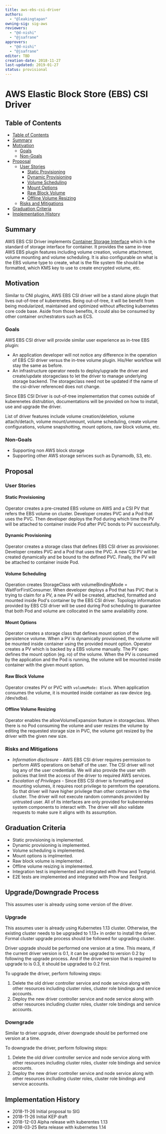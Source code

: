 ```yaml
---
title: aws-ebs-csi-driver
authors:
  - "@leakingtapan"
owning-sig: sig-aws
reviewers:
  - "@d-nishi"
  - "@jsafrane"
approvers:
  - "@d-nishi"
  - "@jsafrane"
editor: TBD
creation-date: 2018-11-27
last-updated: 2019-01-27
status: provisional
---
```


# AWS Elastic Block Store (EBS) CSI Driver

## Table of Contents

<!-- toc -->

* [Table of Contents](#table-of-contents)
* [Summary](#summary)
* [Motivation](#motivation)
    * [Goals](#goals)
    * [Non-Goals](#non-goals)
* [Proposal](#proposal)
    * [User Stories](#user-stories)
        * [Static Provisioning](#static-provisioning)
        * [Dynamic Provisioning](#dynamic-provisioning)
        * [Volume Scheduling](#volume-scheduling)
        * [Mount Options](#mount-options)
        * [Raw Block Volume](#raw-block-volume)
        * [Offline Volume Resizing](#offline-volume-resizing)
    * [Risks and Mitigations](#risks-and-mitigations)
* [Graduation Criteria](#graduation-criteria)
* [Implementation History](#implementation-history)

<!-- /toc -->

## Summary
AWS EBS CSI Driver implements [Container Storage Interface](https://github.com/container-storage-interface/spec/tree/master) which is the standard of storage interface for container. It provides the same in-tree AWS EBS plugin features including volume creation, volume attachment, volume mounting and volume scheduling. It is also configurable on what is the EBS volume type to create, what is the file system file should be formatted, which KMS key to use to create encrypted volume, etc.

## Motivation
Similar to CNI plugins, AWS EBS CSI driver will be a stand alone plugin that lives out-of-tree of kuberenetes. Being out-of-tree, it will be benefit from being modularized, maintained and optimized without affecting kubernetes core code base. Aside from those benefits, it could also be consumed by other container orchestrators such as ECS.

### Goals
AWS EBS CSI driver will provide similar user experience as in-tree EBS plugin:
* An application developer will not notice any difference in the operation of EBS CSI driver versus the in-tree volume plugin. His/Her workflow will stay the same as before.
* An infrastructure operator needs to deploy/upgrade the driver and create/update storageclass to let the driver to manage underlying storage backend. The storageclass need not be updated if the name of the csi-driver referenced does not change.

Since EBS CSI Driver is out-of-tree implementation that comes outside of kuberenetes distrubtion, documentations will be provided on how to install, use and upgrade the driver.

List of driver features include volume creation/deletion, volume attach/detach, volume mount/unmount, volume scheduling, create volume configurations, volume snapshotting, mount options, raw block volume, etc.

### Non-Goals
* Supporting non AWS block storage
* Supporting other AWS storage serivces such as Dynamodb, S3, etc.

## Proposal

### User Stories

#### Static Provisioning
Operator creates a pre-created EBS volume on AWS and a CSI PV that refers the EBS volume on cluster. Developer creates PVC and a Pod that uses the PVC. Then developer deploys the Pod during which time the PV will be attached to container inside Pod after PVC bonds to PV successfully.

#### Dynamic Provisioning
Operator creates a storage class that defines EBS CSI driver as provisioner. Developer creates PVC and a Pod that uses the PVC. A new CSI PV will be created dynamically and be bound to the defined PVC. Finally, the PV will be attached to container inside Pod.

#### Volume Scheduling
Operation creates StorageClass with  volumeBindingMode = WaitForFirstConsumer. When developer deploys a Pod that has PVC that is trying to claim for a PV, a new PV will be created, attached, formatted and mounted inside Pod&#39;s container by the EBS CSI driver. Topology information provided by EBS CSI driver will be used during Pod scheduling to guarantee that both Pod and volume are collocated in the same availability zone.

#### Mount Options
Operator creates a storage class that defines mount option of the persistence volume. When a PV is dynamically provisioned, the volume will be mounted inside container using the provided mount option.
Operator creates a PV which is backed by a EBS volume manually. The PV spec defines the mount option (eg. ro) of the volume. When the PV is consumed by the application and the Pod is running, the volume will be mounted inside container with the given mount option.

#### Raw Block Volume
Operator creates PV or PVC with `volumeMode: Block`. When application consumes the volume, it is mounted inside container as raw device (eg. /dev/sdba).

#### Offline Volume Resizing
Operator enables the allowVolumeExpansion feature in storageclass. When there is no Pod consuming the volume and user resizes the volume by editing the requested storage size in PVC, the volume got resized by the driver with the given new size.

### Risks and Mitigations
* *Information disclosure* - AWS EBS CSI driver requires permission to perform AWS operations on behalf of the user. The CSI driver will not log any of the user credentials. We will also provide the user with policies that limit the access of the driver to required AWS services.
* *Escalation of Privileges* - Since EBS CSI driver is formatting and mounting volumes, it requires root privilege to permform the operations. So that driver will have higher privilege than other containers in the cluster. The driver will not execute random commands provided by untrusted user. All of its interfaces are only provided for kuberenetes system components to interact with. The driver will also validate requests to make sure it aligns with its assumption.

## Graduation Criteria
* Static provisioning is implemented.
* Dynamic provisioning is implemented.
* Volume scheduling is implemented.
* Mount options is implmented.
* Raw block volume is implemented .
* Offline volume resizing is implemented.
* Integration test is implemented and integrated with Prow and Testgrid.
* E2E tests are implemented and integrated with Prow and Testgrid.

## Upgrade/Downgrade Process
This assumes user is already using some version of the driver.

### Upgrade
This assumes user is already using Kubernetes 1.13 cluster. Otherwise, the existing cluster needs to be upgraded to 1.13+ in order to install the driver. Formal cluster upgrade process should be followed for upgrading cluster.

Driver upgrade should be performed one version at a time. This means, if the current driver version is 0.1, it can be upgraded to version 0.2 by following the upgrade process. And if the driver version that is required to upgrade to is 0.3, it should be upgraded to 0.2 first.

To upgrade the driver, perform following steps:
1. Delete the old driver controller service and node service along with other resources including cluster roles, cluster role bindings and service accounts.
1. Deploy the new driver controller service and node service along with other resources including cluster roles, cluster role bindings and service accounts.

### Downgrade
Similar to driver upgrade, driver downgrade should be performed one version at a time.

To downgrade the driver, perform following steps:
1. Delete the old driver controller service and node service along with other resources including cluster roles, cluster role bindings and service accounts.
1. Deploy the new driver controller service and node service along with other resources inclluding cluster roles, cluster role bindings and service accounts.

## Implementation History
* 2018-11-26 Initial proposal to SIG
* 2018-11-26 Initial KEP draft
* 2018-12-03 Alpha release with kuberentes 1.13
* 2018-03-25 Beta release with kubernetes 1.14

